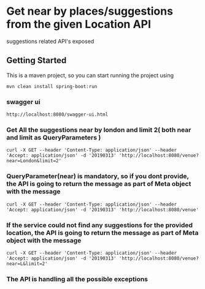 # Get near by places/suggestions from the given Location API

suggestions related API's exposed

## Getting Started
This is a maven project, so you can start running the project using
```
mvn clean install spring-boot:run
```

### swagger ui
```
http://localhost:8080/swagger-ui.html
```



### Get All the suggestions near by london and limit 2( both near and limit as QueryParameters )
```
curl -X GET --header 'Content-Type: application/json' --header 'Accept: application/json' -d '20190313' 'http://localhost:8080/venue?near=London&limit=2'
```

### QueryParameter(near) is mandatory, so if you dont provide, the API is going to return the message as part of Meta object with the message
```
curl -X GET --header 'Content-Type: application/json' --header 'Accept: application/json' -d '20190313' 'http://localhost:8080/venue'
```

### If the service could not find any suggestions for the provided location,  the API is going to return the message as part of Meta object with the message
```
curl -X GET --header 'Content-Type: application/json' --header 'Accept: application/json' -d '20190313' 'http://localhost:8080/venue?near=L&limit=2'
```

### The API is handling all the possible exceptions
